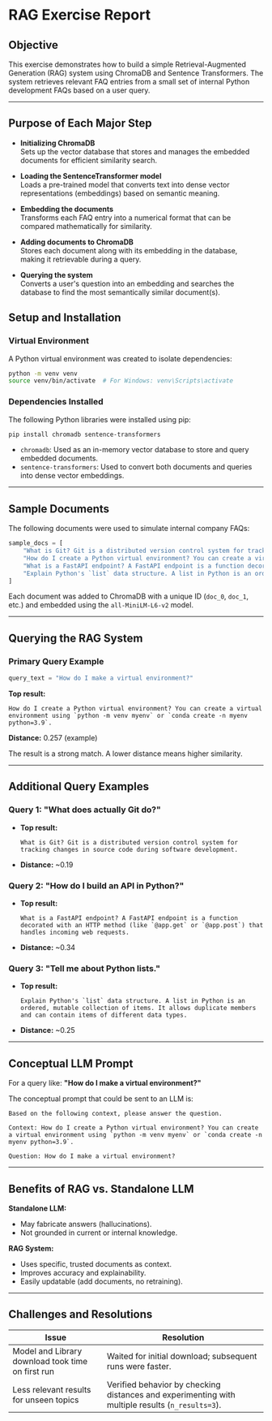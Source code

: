 
# RAG Exercise Report

## Objective

This exercise demonstrates how to build a simple Retrieval-Augmented Generation (RAG) system using ChromaDB and Sentence Transformers. The system retrieves relevant FAQ entries from a small set of internal Python development FAQs based on a user query.

---
## Purpose of Each Major Step

- **Initializing ChromaDB**  
  Sets up the vector database that stores and manages the embedded documents for efficient similarity search.

- **Loading the SentenceTransformer model**  
  Loads a pre-trained model that converts text into dense vector representations (embeddings) based on semantic meaning.

- **Embedding the documents**  
  Transforms each FAQ entry into a numerical format that can be compared mathematically for similarity.

- **Adding documents to ChromaDB**  
  Stores each document along with its embedding in the database, making it retrievable during a query.

- **Querying the system**  
  Converts a user's question into an embedding and searches the database to find the most semantically similar document(s).



## Setup and Installation

### Virtual Environment

A Python virtual environment was created to isolate dependencies:

```bash
python -m venv venv
source venv/bin/activate  # For Windows: venv\Scripts\activate
````

### Dependencies Installed

The following Python libraries were installed using pip:

```bash
pip install chromadb sentence-transformers
```

* `chromadb`: Used as an in-memory vector database to store and query embedded documents.
* `sentence-transformers`: Used to convert both documents and queries into dense vector embeddings.

---

## Sample Documents

The following documents were used to simulate internal company FAQs:

```python
sample_docs = [
    "What is Git? Git is a distributed version control system for tracking changes in source code during software development.",
    "How do I create a Python virtual environment? You can create a virtual environment using `python -m venv myenv` or `conda create -n myenv python=3.9`.",
    "What is a FastAPI endpoint? A FastAPI endpoint is a function decorated with an HTTP method (like `@app.get` or `@app.post`) that handles incoming web requests.",
    "Explain Python's `list` data structure. A list in Python is an ordered, mutable collection of items. It allows duplicate members and can contain items of different data types."
]
```

Each document was added to ChromaDB with a unique ID (`doc_0`, `doc_1`, etc.) and embedded using the `all-MiniLM-L6-v2` model.

---

## Querying the RAG System

### Primary Query Example

```python
query_text = "How do I make a virtual environment?"
```

**Top result:**

```
How do I create a Python virtual environment? You can create a virtual environment using `python -m venv myenv` or `conda create -n myenv python=3.9`.
```

**Distance:** 0.257 (example)

The result is a strong match. A lower distance means higher similarity.

---

## Additional Query Examples

### Query 1: "What does actually Git do?"

* **Top result:**

  ```
  What is Git? Git is a distributed version control system for tracking changes in source code during software development.
  ```
* **Distance:** \~0.19

### Query 2: "How do I build an API in Python?"

* **Top result:**

  ```
  What is a FastAPI endpoint? A FastAPI endpoint is a function decorated with an HTTP method (like `@app.get` or `@app.post`) that handles incoming web requests.
  ```
* **Distance:** \~0.34

### Query 3: "Tell me about Python lists."

* **Top result:**

  ```
  Explain Python's `list` data structure. A list in Python is an ordered, mutable collection of items. It allows duplicate members and can contain items of different data types.
  ```
* **Distance:** \~0.25
---

## Conceptual LLM Prompt

For a query like:
**"How do I make a virtual environment?"**

The conceptual prompt that could be sent to an LLM is:

```
Based on the following context, please answer the question.

Context: How do I create a Python virtual environment? You can create a virtual environment using `python -m venv myenv` or `conda create -n myenv python=3.9`.

Question: How do I make a virtual environment?
```

---

## Benefits of RAG vs. Standalone LLM

**Standalone LLM:**

* May fabricate answers (hallucinations).
* Not grounded in current or internal knowledge.

**RAG System:**

* Uses specific, trusted documents as context.
* Improves accuracy and explainability.
* Easily updatable (add documents, no retraining).

---

## Challenges and Resolutions

| Issue                                             | Resolution                                                                                       |
| ------------------------------------------------  | ------------------------------------------------------------------------------------------------ |
| Model and Library download took time on first run | Waited for initial download; subsequent runs were faster.                                        |
| Less relevant results for unseen topics           | Verified behavior by checking distances and experimenting with multiple results (`n_results=3`). |



